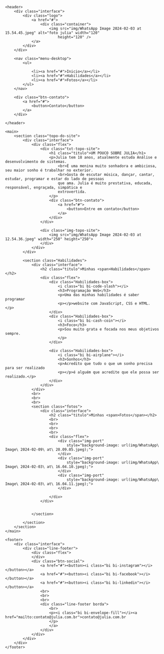 <!DOCTYPE html>
<html lang="en">

<head>
    <meta charset="UTF-8">
    <meta name="viewport" content="width=device-width, initial-scale=1.0">
    <link rel="preconnect" href="https://fonts.googleapis.com">
    <link rel="preconnect" href="https://fonts.gstatic.com" crossorigin>
    <linkhref="https: //fonts.googleapis.com/css2? family=Roboto:ital,wght@0,100;0,300;0,500;0,700;1,100;1,300;1,500
        &display=swap rel="stylesheet">
        <link rel="stylesheet" href="https://cdn.jsdelivr.net/npm/bootstrap-icons@1.11.3/font/bootstrap-icons.min.css">
        <link rel="stylesheet" href="style.css">
        <title>Julia</title>
</head>

<body>

    <header>
        <div class="interface">
            <div class="logo">
                <a href="#">
                    <div class="container">
                        <img src="img/WhatsApp Image 2024-02-03 at 15.54.45.jpeg" alt="foto julia" width="120"
                            height="120" />
                </a>
            </div>
        </div>

        <nav class="menu-desktop">
            <ul>

                <li><a href="#">Inicio</a></li>
                <li><a href="#">Habilidades</a></li>
                <li><a href="#">Fotos</a></li>
            </ul>
        </nav>

        <div class="btn-contato">
            <a href="#">
                <button>Contato</button>
            </a>
        </div>

    </header>

    <main>
        <section class="topo-do-site">
            <div class="interface">
                <div class="flex">
                    <div class="txt-topo-site">
                        <h1 class="titulo">UM POUCO SOBRE JULIA</h1>
                        <p>Julia tem 18 anos, atualmente estuda Análise e desenvolvimento de sistemas.
                            <br>É uma menina muito sonhadora e ambiciosa, seu maior sonho é trabalhar no exterior.
                            <br>Gosta de escutar música, dançar, cantar, estudar, programar e estar do lado de pessoas
                            que ama. Julia é muito prestativa, educada, responsável, engraçada, simpática e
                            extrovertida.
                        </p>
                        <div class="btn-contato">
                            <a href="#">
                                <button>Entre em contato</button>
                            </a>
                        </div>
                    </div>

                    <div class="img-topo-site">
                        <img src="img/WhatsApp Image 2024-02-03 at 12.54.36.jpeg" width="250" height="250">
                    </div>
                </div>
            </div>

            <section class="Habilidades">
                <div class="interface">
                    <h2 class="titulo">Minhas <span>Habilidades</span></h2>
                    <div class="flex">
                        <div class="Habilidades-box">
                            <i class="bi bi-code-slash"></i>
                            <h3>Programação Web</h3>
                            <p>Uma das minhas habilidades é saber programar
                            <p></p>website com JavaScript, CSS e HTML. </p>
                        </div>
                        <div class="Habilidades-box">
                            <i class="bi bi-cash-coin"></i>
                            <h3>Foco</h3>
                            <p>Sou muito grata e focada nos meus objetivos sempre.
                            </p>
                        </div>

                        <div class="Habilidades-box">
                            <i class="bi bi-airplane"></i>
                            <h3>Sonhos</h3>
                            <p>Acredito que tudo o que um sonho precisa para ser realizado
                            <p></p>é alguém que acredite que ele possa ser realizado.</p>
                        </div>
                    </div>
                </div>
                <br>
                <br>
                <br>
                <section class="fotos">
                    <div class="interface">
                        <h2 class="titulo">Minhas <span>Fotos</span></h2>
                        <br>
                        <br>
                        <br>
                        <br>
                        <div class="flex">
                            <div class="img-port"
                                style="background-image: url(img/WhatsApp\ Image\ 2024-02-09\ at\ 20.09.05.jpeg);">
                            </div>
                            <div class="img-port"
                                style="background-image: url(img/WhatsApp\ Image\ 2024-02-03\ at\ 16.04.10.jpeg);">
                            </div>
                            <div class="img-port"
                                style="background-image: url(img/WhatsApp\ Image\ 2024-02-03\ at\ 16.04.11.jpeg);">
                            </div>

                        </div>
                    </div>


                </section>

            </section>
        </section>
    </main>

    <footer>
        <div class="interface">
            <div class="line-footer">
                <div class="flex">
                </div>
                <div class="btn-social">
                    <a href="#"><button><i class="bi bi-instagram"></i></button></a>
                    <a href="#"><button><i class="bi bi-facebook"></i></button></a>
                    <a href="#"><button><i class="bi bi-linkedin"></i></button></a>
                    <br>
                    <br>
                    <br>
                    <div class="line-footer borda">
                        <br>
                        <p><i class="bi bi-envelope-fill"></i><a href="mailto:contato@julia.com.br">contato@julia.com.br
                        </p>
                        </a>
                    </div>
                </div>
            </div>
        </div>
    </footer>


</body>

</html>
